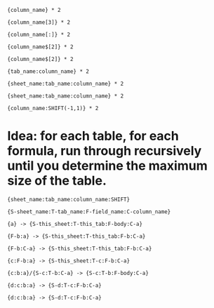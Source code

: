 

```
{column_name} * 2
```

```
{column_name[3]} * 2
```

```
{column_name[:]} * 2
```

```
{column_name$[2]} * 2
```

```
{column_name$[2]} * 2
```

```
{tab_name:column_name} * 2
```

```
{sheet_name:tab_name:column_name} * 2
```

```
{sheet_name:tab_name:column_name} * 2
```

```
{column_name:SHIFT(-1,1)} * 2
```

# Idea: for each table, for each formula, run through recursively until you determine the maximum size of the table.

```
{sheet_name:tab_name:column_name:SHIFT}
```

```
{S-sheet_name:T-tab_name:F-field_name:C-column_name}
```

```
{a} -> {S-this_sheet:T-this_tab:F-body:C-a}
```

```
{F-b:a} -> {S-this_sheet:T-this_tab:F-b:C-a}
```

```
{F-b:C-a} -> {S-this_sheet:T-this_tab:F-b:C-a}
```

```
{c:F-b:a} -> {S-this_sheet:T-c:F-b:C-a}
```

```
{c:b:a}/{S-c:T-b:C-a} -> {S-c:T-b:F-body:C-a}
```

```
{d:c:b:a} -> {S-d:T-c:F-b:C-a}
```

```
{d:c:b:a} -> {S-d:T-c:F-b:C-a}
```
